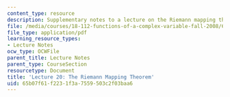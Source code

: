 ```yaml
---
content_type: resource
description: Supplementary notes to a lecture on the Riemann mapping theorem.
file: /media/courses/18-112-functions-of-a-complex-variable-fall-2008/65b07f61f2231f3a7559503c2f03baa6_lecture20.pdf
file_type: application/pdf
learning_resource_types:
- Lecture Notes
ocw_type: OCWFile
parent_title: Lecture Notes
parent_type: CourseSection
resourcetype: Document
title: 'Lecture 20: The Riemann Mapping Theorem'
uid: 65b07f61-f223-1f3a-7559-503c2f03baa6
---
```

